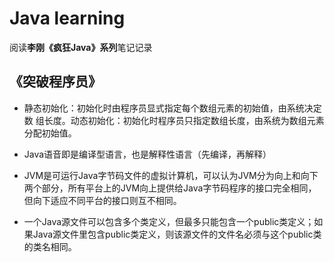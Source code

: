 # Java learning

阅读**李刚《疯狂Java》系列**笔记记录

## 《突破程序员》

* 静态初始化：初始化时由程序员显式指定每个数组元素的初始值，由系统决定数
组长度。动态初始化：初始化时程序员只指定数组长度，由系统为数组元素分配初始值。

* Java语音即是编译型语言，也是解释性语言（先编译，再解释）

* JVM是可运行Java字节码文件的虚拟计算机，可以认为JVM分为向上和向下两个部分，所有平台上的JVM向上提供给Java字节码程序的接口完全相同，但向下适应不同平台的接口则互不相同。

* 一个Java源文件可以包含多个类定义，但最多只能包含一个public类定义；如果Java源文件里包含public类定义，则该源文件的文件名必须与这个public类的类名相同。



###
